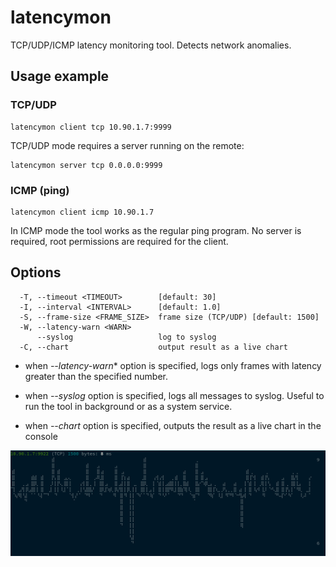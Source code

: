 # latencymon

TCP/UDP/ICMP latency monitoring tool. Detects network anomalies.

## Usage example

### TCP/UDP

```
latencymon client tcp 10.90.1.7:9999
```

TCP/UDP mode requires a server running on the remote:

```
latencymon server tcp 0.0.0.0:9999
```

### ICMP (ping)

```
latencymon client icmp 10.90.1.7
```

In ICMP mode the tool works as the regular ping program. No server is required,
root permissions are required for the client.

## Options

```
  -T, --timeout <TIMEOUT>        [default: 30]
  -I, --interval <INTERVAL>      [default: 1.0]
  -S, --frame-size <FRAME_SIZE>  frame size (TCP/UDP) [default: 1500]
  -W, --latency-warn <WARN>
      --syslog                   log to syslog
  -C, --chart                    output result as a live chart
```

* when *--latency-warn** option is specified, logs only frames with
latency greater than the specified number.

* when *--syslog* option is specified, logs all messages to syslog. Useful to
run the tool in background or as a system service.

* when *--chart* option is specified, outputs the result as a live chart in the
console

<img src="https://raw.githubusercontent.com/alttch/latencymon/master/chart.png"
/>


